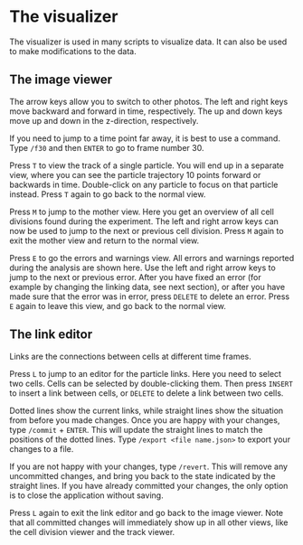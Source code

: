 The visualizer
==============

The visualizer is used in many scripts to visualize data. It can also be used to make modifications to the data.

The image viewer
----------------
The arrow keys allow you to switch to other photos. The left and right keys move backward and forward in time,
respectively. The up and down keys move up and down in the z-direction, respectively.

If you need to jump to a time point far away, it is best to use a command. Type `/f30` and then `ENTER`  to go to frame
number 30.

Press `T` to view the track of a single particle. You will end up in a separate view, where you can see the particle
trajectory 10 points forward or backwards in time. Double-click on any particle to focus on that particle instead.
Press `T` again to go back to the normal view.

Press `M` to jump to the mother view. Here you get an overview of all cell divisions found during the experiment. The
left and right arrow keys can now be used to jump to the next or previous cell division. Press `M` again to exit the
mother view and return to the normal view.

Press `E` to go the errors and warnings view. All errors and warnings reported during the analysis are shown here. Use
the left and right arrow keys to jump to the next or previous error. After you have fixed an error (for example by
changing the linking data, see next section), or after you have made sure that the error was in error, press `DELETE` to
delete an error. Press `E` again to leave this view, and go back to the normal view.

The link editor
---------------
Links are the connections between cells at different time frames.

Press `L` to jump to an editor for the particle links. Here you need to select two cells. Cells can be selected by
double-clicking them. Then press `INSERT` to insert a link between cells, or `DELETE` to delete a link between two
cells.

Dotted lines show the current links, while straight lines show the situation from before you made changes.
Once you are happy with your changes, type `/commit` + `ENTER`. This will update the straight lines to match the
positions of the dotted lines. Type `/export <file name.json>` to export your changes to a file.

If you are not happy with your changes, type `/revert`. This will remove any uncommitted changes, and bring you back to
the state indicated by the straight lines. If you have already committed your changes, the only option is to close the
application without saving.

Press `L` again to exit the link editor and go back to the image viewer. Note that all committed changes will
immediately show up in all other views, like the cell division viewer and the track viewer.
